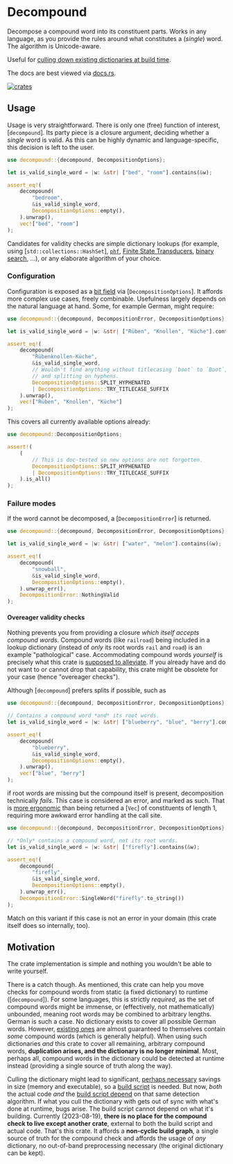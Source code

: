 # Decompound

Decompose a compound word into its constituent parts. Works in any language, as you
provide the rules around what constitutes a (*single*) word. The algorithm is
Unicode-aware.

Useful for [culling down existing dictionaries at build time](#motivation).

The docs are best viewed via [docs.rs](https://docs.rs/decompound).

[![crates](https://img.shields.io/crates/v/decompound.svg)](https://crates.io/crates/decompound)

## Usage

Usage is very straightforward. There is only one (free) function of interest,
[`decompound`]. Its party piece is a closure argument, deciding whether a *single* word
is valid. As this can be highly dynamic and language-specific, this decision is left to
the user.

```rust
use decompound::{decompound, DecompositionOptions};

let is_valid_single_word = |w: &str| ["bed", "room"].contains(&w);

assert_eq!(
    decompound(
        "bedroom",
        &is_valid_single_word,
        DecompositionOptions::empty(),
    ).unwrap(),
    vec!["bed", "room"]
);
```

Candidates for validity checks are simple dictionary lookups (for example, using
[`std::collections::HashSet`], [`phf`](https://crates.io/crates/phf), [Finite State
Transducers](https://docs.rs/fst/latest/fst/), [binary
search](https://docs.rs/b4s/latest/b4s/), ...), or any elaborate algorithm of your
choice.

### Configuration

Configuration is exposed as a [bit
field](https://docs.rs/bitflags/latest/bitflags/index.html) via
[`DecompositionOptions`]. It affords more complex use cases, freely combinable.
Usefulness largely depends on the natural language at hand. Some, for example German,
might require:

```rust
use decompound::{decompound, DecompositionError, DecompositionOptions};

let is_valid_single_word = |w: &str| ["Rüben", "Knollen", "Küche"].contains(&w);

assert_eq!(
    decompound(
        "Rübenknollen-Küche",
        &is_valid_single_word,
        // Wouldn't find anything without titlecasing `boot` to `Boot`,
        // and splitting on hyphens.
        DecompositionOptions::SPLIT_HYPHENATED
        | DecompositionOptions::TRY_TITLECASE_SUFFIX
    ).unwrap(),
    vec!["Rüben", "Knollen", "Küche"]
);
```

This covers all currently available options already:

```rust
use decompound::DecompositionOptions;

assert!(
    (
        // This is doc-tested so new options are not forgotten.
        DecompositionOptions::SPLIT_HYPHENATED
        | DecompositionOptions::TRY_TITLECASE_SUFFIX
    ).is_all()
);
```

### Failure modes

If the word cannot be decomposed, a [`DecompositionError`] is returned.

```rust
use decompound::{decompound, DecompositionError, DecompositionOptions};

let is_valid_single_word = |w: &str| ["water", "melon"].contains(&w);

assert_eq!(
    decompound(
        "snowball",
        &is_valid_single_word,
        DecompositionOptions::empty(),
    ).unwrap_err(),
    DecompositionError::NothingValid
);
```

#### Overeager validity checks

Nothing prevents you from providing a closure *which itself accepts compound words*.
Compound words (like `railroad`) being included in a lookup dictionary (instead of
*only* its root words `rail` and `road`) is an example "pathological" case.
Accommodating compound words *yourself* is precisely what this crate is [supposed to
alleviate](#motivation). If you already have and do not want to or cannot drop that
capability, this crate might be obsolete for your case (hence "overeager checks").

Although [`decompound`] prefers splits if possible, such as

```rust
use decompound::{decompound, DecompositionError, DecompositionOptions};

// Contains a compound word *and* its root words.
let is_valid_single_word = |w: &str| ["blueberry", "blue", "berry"].contains(&w);

assert_eq!(
    decompound(
        "blueberry",
        &is_valid_single_word,
        DecompositionOptions::empty(),
    ).unwrap(),
    vec!["blue", "berry"]
);
```

if root words are missing but the compound itself is present, decomposition technically
*fails*. This case is considered an error, and marked as such. That is [more
ergonomic](https://lexi-lambda.github.io/blog/2019/11/05/parse-don-t-validate/) than
being returned a [`Vec`] of constituents of length 1, requiring more awkward error
handling at the call site.

```rust
use decompound::{decompound, DecompositionError, DecompositionOptions};

// *Only* contains a compound word, not its root words.
let is_valid_single_word = |w: &str| ["firefly"].contains(&w);

assert_eq!(
    decompound(
        "firefly",
        &is_valid_single_word,
        DecompositionOptions::empty(),
    ).unwrap_err(),
    DecompositionError::SingleWord("firefly".to_string())
);
```

Match on this variant if this case is not an error in your domain (this crate itself
does so internally, too).

## Motivation

The crate implementation is simple and nothing you wouldn't be able to write yourself.

There is a catch though. As mentioned, this crate can help you move checks for compound
words from static (a fixed dictionary) to runtime ([`decompound`]). For some languages,
this is strictly *required*, as the set of compound words might be immense, or
(effectively, not mathematically) unbounded, meaning root words may be combined to
arbitrary lengths. German is such a case. No dictionary exists to cover all possible
German words. However, [existing ones](https://sourceforge.net/projects/germandict/) are
almost guaranteed to themselves contain *some* compound words (which is generally
helpful). When using such dictionaries *and* this crate to cover all remaining,
arbitrary compound words, **duplication arises, and the dictionary is no longer
minimal**. Most, perhaps all, compound words in the dictionary could be detected at
runtime instead (providing a single source of truth along the way).

Culling the dictionary might lead to significant, [perhaps
necessary](https://github.com/rust-lang/crates.io/issues/195) savings in size (memory
and executable), so a [build
script](https://doc.rust-lang.org/cargo/reference/build-scripts.html) is needed. But
now, *both* the actual code *and* the [build script
depend](https://doc.rust-lang.org/cargo/reference/specifying-dependencies.html#build-dependencies)
on that same detection algorithm. If what you cull the dictionary with gets out of sync
with what's done at runtime, bugs arise. The build script cannot depend on what it's
building. Currently (2023-08-19), **there is no place for the compound check to live
except another crate**, external to both the build script and actual code. That's this
crate. It affords a **non-cyclic build graph**, a single source of truth for the
compound check and affords the usage of *any* dictionary, no out-of-band preprocessing
necessary (the original dictionary can be kept).
